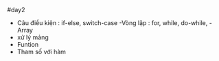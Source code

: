 #day2
- Câu điều kiện : if-else, switch-case 
-Vòng lặp : for, while, do-while,
-Array
- xử lý mảng 
- Funtion 
- Tham số với  hàm 
